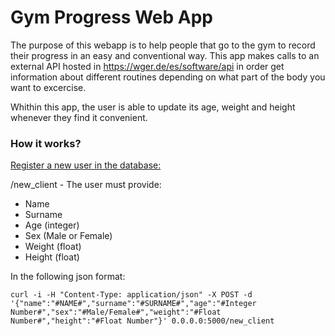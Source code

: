 # Gym Progress Web App

The purpose of this webapp is to help people that go to the gym to record their progress in an easy and conventional way. This app makes calls to an external API hosted in https://wger.de/es/software/api in order get information about different routines depending on what part of the body you want to excercise.

Whithin this app, the user is able to update its age, weight and height whenever they find it convenient.


### How it works?

<u>Register a new user in the database: </u>

/new_client - 
 The user must provide:
 * Name
 * Surname
 * Age (integer)
 * Sex (Male or Female)
 * Weight (float)
 * Height (float)

In the following json format:

```
curl -i -H "Content-Type: application/json" -X POST -d '{"name":"#NAME#","surname":"#SURNAME#","age":"#Integer Number#","sex":"#Male/Female#","weight":"#Float Number#","height":"#Float Number"}' 0.0.0.0:5000/new_client

```
